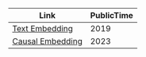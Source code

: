 | Link  | PublicTime |
| ------------- | ------------- |
| [Text Embedding](https://arxiv.org/pdf/1905.12741)  | 2019  |
| [Causal Embedding](https://arxiv.org/pdf/2302.03248)  | 2023  |




